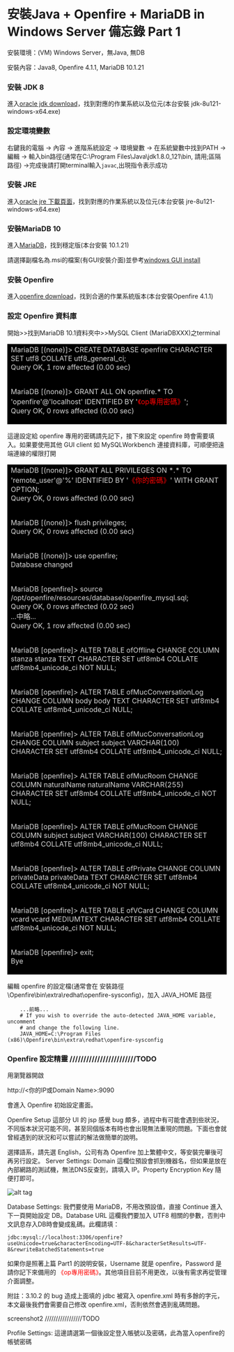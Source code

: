 
# 安裝Java + Openfire + MariaDB in Windows Server 備忘錄 Part 1

安裝環境：(VM) Windows Server，無Java, 無DB

安裝內容：Java8, Openfire 4.1.1, MariaDB 10.1.21

### 安裝 JDK 8 

進入[oracle jdk download](http://www.oracle.com/technetwork/java/javase/downloads/jdk8-downloads-2133151.html)，找到對應的作業系統以及位元(本台安裝 jdk-8u121-windows-x64.exe)


### 設定環境變數

右鍵我的電腦 -> 內容 -> 進階系統設定 -> 環境變數 -> 在系統變數中找到PATH 
-> 編輯 -> 輸入bin路徑(通常在C:\Program Files\Java\jdk1.8.0_121\bin, 請用;區隔路徑) 
->完成後請打開terminal輸入`javac`,出現指令表示成功


### 安裝 JRE

進入[oracle jre 下載頁面](http://www.oracle.com/technetwork/java/javase/downloads/jre8-downloads-2133155.html)，找到對應的作業系統以及位元(本台安裝 jre-8u121-windows-x64.exe)


### 安裝MariaDB 10

進入[MariaDB](https://downloads.mariadb.org/mariadb/10.1.21/)，找到穩定版(本台安裝 10.1.21)


請選擇副檔名為.msi的檔案(有GUI安裝介面)並參考[windows GUI install](https://mariadb.com/kb/en/mariadb/installing-mariadb-msi-packages-on-windows/)


### 安裝 Openfire

進入[openfire download](http://www.igniterealtime.org/downloads/index.jsp)，找到合適的作業系統版本(本台安裝Openfire 4.1.1)



### 設定 Openfire 資料庫

開始>>找到MariaDB 10.1資料夾中>>MySQL Client (MariaDBXXX)之terminal<br>

<table><tr><td bgcolor=black><font color=LightGrey >
MariaDB [(none)]> CREATE DATABASE openfire CHARACTER SET utf8 COLLATE utf8_general_ci;<br>
Query OK, 1 row affected (0.00 sec)<br><br>
 
MariaDB [(none)]> GRANT ALL ON openfire.* TO 'openfire'@'localhost' IDENTIFIED BY '<font color=Red >《op專用密碼》</font>';<br>
Query OK, 0 rows affected (0.00 sec)<br>
</font></td></tr></table>

這邊設定給 openfire 專用的密碼請先記下，接下來設定 openfire 時會需要填入。如果要使用其他 GUI client 如 MySQLWorkbench 連接資料庫，可順便把遠端連線的權限打開



<table><tr><td bgcolor=black><font color=LightGrey >
MariaDB [(none)]> GRANT ALL PRIVILEGES ON *.* TO 'remote_user'@'%' IDENTIFIED BY '<font color=Red >《你的密碼》</font>' WITH GRANT OPTION;<br>
Query OK, 0 rows affected (0.00 sec) <br><br>
 
MariaDB [(none)]> flush privileges;<br>
Query OK, 0 rows affected (0.00 sec)<br><br>
 
 
MariaDB [(none)]> use openfire;<br>
Database changed<br><br>
 
MariaDB [openfire]> source /opt/openfire/resources/database/openfire_mysql.sql;<br>
Query OK, 0 rows affected (0.02 sec)<br>
...中略...<br>
Query OK, 1 row affected (0.00 sec)<br><br>
 
MariaDB [openfire]> ALTER TABLE ofOffline CHANGE COLUMN stanza stanza TEXT CHARACTER SET utf8mb4 COLLATE utf8mb4_unicode_ci NOT NULL;<br><br>
 
MariaDB [openfire]> ALTER TABLE ofMucConversationLog CHANGE COLUMN body body TEXT CHARACTER SET utf8mb4 COLLATE utf8mb4_unicode_ci NULL;<br><br>
 
MariaDB [openfire]> ALTER TABLE ofMucConversationLog CHANGE COLUMN subject subject VARCHAR(100) CHARACTER SET utf8mb4 COLLATE utf8mb4_unicode_ci NULL;<br><br>
 
MariaDB [openfire]> ALTER TABLE ofMucRoom CHANGE COLUMN naturalName naturalName VARCHAR(255) CHARACTER SET utf8mb4 COLLATE utf8mb4_unicode_ci NOT NULL;<br><br>
 
MariaDB [openfire]> ALTER TABLE ofMucRoom CHANGE COLUMN subject subject VARCHAR(100) CHARACTER SET utf8mb4 COLLATE utf8mb4_unicode_ci NULL;<br><br>
 
MariaDB [openfire]> ALTER TABLE ofPrivate CHANGE COLUMN privateData privateData TEXT CHARACTER SET utf8mb4 COLLATE utf8mb4_unicode_ci NOT NULL;<br><br>
 
MariaDB [openfire]> ALTER TABLE ofVCard CHANGE COLUMN vcard vcard MEDIUMTEXT CHARACTER SET utf8mb4 COLLATE utf8mb4_unicode_ci NOT NULL;<br><br>
 
MariaDB [openfire]> exit;<br>
Bye<br>
</font></td></tr></table>

編輯 openfire 的設定檔(通常會在 安裝路徑\Openfire\bin\extra\redhat\openfire-sysconfig)，加入 JAVA_HOME 路徑

		...前略...
		# If you wish to override the auto-detected JAVA_HOME variable, uncomment
		# and change the following line.
		JAVA_HOME=C:\Program Files (x86)\Openfire\bin\extra\redhat\openfire-sysconfig


### Openfire 設定精靈			////////////////////////TODO

用瀏覽器開啟 

http://<你的IP或Domain Name>:9090 

會進入 Openfire 初始設定畫面。 

Openfire Setup 這部分 UI 的 jsp 感覺 bug 頗多，過程中有可能會遇到些狀況，不同版本狀況可能不同，甚至同個版本有時也會出現無法重現的問題。下面也會就曾經遇到的狀況和可以嘗試的解法做簡單的說明。

選擇語系，請先選 English，公司有為 Openfire 加上繁體中文，等安裝完畢後可再另行設定。
Server Settings: Domain 這欄位預設會抓到機器名，但如果是放在內部網路的測試機，無法DNS反查到，請填入 IP。Property Encryption Key 隨便打即可。

![alt tag](testMarkDown/res/1.png)

Database Settings: 我們要使用 MariaDB，不用改預設值，直接 Continue 進入下一頁開始設定 DB。Database URL 這欄我們要加入 UTF8 相關的參數，否則中文訊息存入DB時會變成亂碼。此欄請填：

	jdbc:mysql://localhost:3306/openfire?useUnicode=true&characterEncoding=UTF-8&characterSetResults=UTF-8&rewriteBatchedStatements=true 

如果你是照著上篇 Part1 的說明安裝，Username 就是 openfire，Password 是請你記下來備用的 <td bgcolor=black><font color=Red >《op專用密碼》</font></td>。其他項目目前不用更改，以後有需求再從管理介面調整。

附註：3.10.2 的 bug 造成上面填的 jdbc 被寫入 openfire.xml 時有多餘的字元，本文最後我們會需要自己修改 openfire.xml，否則依然會遇到亂碼問題。

screenshot2 /////////////////TODO

Profile Settings: 這邊請選第一個後設定登入帳號以及密碼，此為當入openfire的帳號密碼

